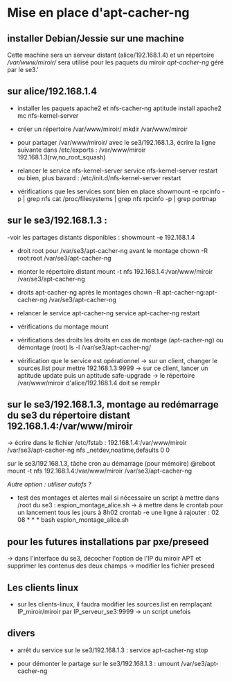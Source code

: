 # Mise en place d'apt-cacher-ng


## installer Debian/Jessie sur une machine

Cette machine sera un serveur distant (alice/192.168.1.4) et un répertoire */var/www/miroir/* sera utilisé pour les paquets du miroir *apt-cacher-ng* géré par le se3.'



## sur alice/192.168.1.4

* installer les paquets apache2 et nfs-cacher-ng
aptitude install apache2 mc nfs-kernel-server

* créer un répertoire /var/www/miroir/
mkdir /var/www/miroir

* pour partager /var/www/miroir/ avec le se3/192.168.1.3, écrire la ligne suivante dans /etc/exports :
/var/www/miroir 192.168.1.3(rw,no_root_squash)

* relancer le service nfs-kernel-server
service nfs-kernel-server restart
ou bien, plus bavard :
/etc/init.d/nfs-kernel-server restart

* vérifications que les services sont bien en place
showmount -e
rpcinfo -p | grep nfs
cat /proc/filesystems | grep nfs
rpcinfo -p | grep portmap


## sur le se3/192.168.1.3 :

-voir les partages distants disponibles :
showmount -e 192.168.1.4

- droit root pour /var/se3/apt-cacher-ng avant le montage
chown -R root:root /var/se3/apt-cacher-ng

- monter le répertoire distant
mount -t nfs 192.168.1.4:/var/www/miroir /var/se3/apt-cacher-ng

- droits apt-cacher-ng après le montages
chown -R apt-cacher-ng:apt-cacher-ng /var/se3/apt-cacher-ng

- relancer le service apt-cacher-ng
service apt-cacher-ng restart

- vérifications du montage
mount

- vérifications des droits
les droits en cas de montage (apt-cacher-ng) ou démontage (root)
ls -l /var/se3/apt-cacher-ng/

- vérification que le service est opérationnel
→ sur un client, changer le sources.list pour mettre 192.168.1.3:9999
→ sur ce client, lancer un aptitude update puis un aptitude safe-upgrade
→ le répertoire /var/www/miroir d'alice/192.168.1.4 doit se remplir


## sur le se3/192.168.1.3, montage au redémarrage du se3 du répertoire distant 192.168.1.4:/var/www/miroir

→ écrire dans le fichier /etc/fstab :
192.168.1.4:/var/www/miroir /var/se3/apt-cacher-ng nfs _netdev,noatime,defaults 0 0

sur le se3/192.168.1.3, tâche cron au démarrage (pour mémoire)
@reboot mount -t nfs 192.168.1.4:/var/www/miroir /var/se3/apt-cacher-ng

*Autre option : utiliser autofs ?*

* test des montages et alertes mail si nécessaire
un script à mettre dans /root du se3 : espion_montage_alice.sh
→ à mettre dans le crontab pour un lancement tous les jours à 8h02
crontab -e
une ligne à rajouter :
02 08 * * * bash espion_montage_alice.sh


## pour les futures installations par pxe/preseed

→ dans l'interface du se3, décocher l'option de l'IP du miroir APT et supprimer les contenus des deux champs
→ modifier les fichier preseed


## Les clients linux

- sur les clients-linux, il faudra modifier les sources.list
en remplaçant IP_miroir/miroir par IP_serveur_se3:9999
→ un script unefois


## divers

- arrêt du service sur le se3/192.168.1.3 :
service apt-cacher-ng stop

- pour démonter le partage sur le se3/192.168.1.3 :
umount /var/se3/apt-cacher-ng


